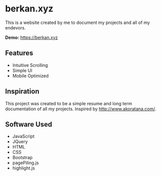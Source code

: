 # berkan.xyz
This is a website created by me to document my projects and all of my endevors.

**Demo:** https://berkan.xyz

## Features
- Intuitive Scrolling
- Simple UI
- Mobile Optimized
 
## Inspiration
This project was created to be a simple resume and long term documentation of all my projects. Inspired by http://www.akoratana.com/.
 
## Software Used
- JavaScript
- JQuery
- HTML
- CSS
- Bootstrap
- pagePiling.js
- highlight.js
